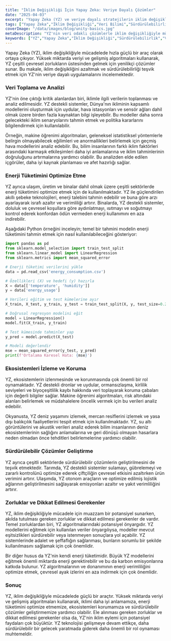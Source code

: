 ```yaml
---
title: "İklim Değişikliği İçin Yapay Zeka: Veriye Dayalı Çözümler"
date: "2025-04-03"
excerpt: "Yapay Zeka (YZ) ve veriye dayalı stratejilerin iklim değişikliğiyle mücadelede nasıl kullanıldığını keşfedin, çevresel sürdürülebilirlik için yenilikçi çözümler sunuyor."
tags: ["Yapay Zeka","İklim Değişikliği","Veri Bilimi","Sürdürülebilirlik","Makine Öğrenimi"]
coverImage: "/data/images/blog/unity-basics.jpg"
metaDescription: "YZ'nin veri odaklı çözümlerle iklim değişikliğiyle mücadelede nasıl kullanıldığını, enerji kullanımını optimize ettiğini, ekosistemleri izlediğini ve sürdürülebilirliği teşvik ettiğini keşfedin."
keywords: ["YZ","Yapay Zeka","İklim Değişikliği","Sürdürülebilirlik","Veri Bilimi","Makine Öğrenimi","Enerji Optimizasyonu","Ekosistem İzleme","Tahmini Modelleme"]
---
```


Yapay Zeka (YZ), iklim değişikliğiyle mücadelede hızla güçlü bir araç olarak ortaya çıkıyor. Yüksek miktarda veriyi ve gelişmiş algoritmaları kullanarak, YZ çeşitli çevresel zorlukların üstesinden gelmek için yenilikçi çözümler sunar. Bu makale, iklim değişikliğini azaltmak ve sürdürülebilirliği teşvik etmek için YZ'nin veriye dayalı uygulamalarını incelemektedir.

### Veri Toplama ve Analizi

YZ'nin öne çıktığı kritik alanlardan biri, iklimle ilgili verilerin toplanması ve analiz edilmesidir. YZ destekli sistemler, Dünya'nın ikliminin kapsamlı modellerini oluşturmak için uydular, hava istasyonları ve sensör ağları dahil olmak üzere birden fazla kaynaktan bilgi işleyebilir. Bu modeller daha sonra gelecekteki iklim senaryolarını tahmin etmek ve politika kararlarını bilgilendirmek için kullanılabilir.

Örneğin, makine öğrenimi algoritmaları, geleneksel istatistiksel yöntemlerle belirgin olmayabilecek eğilimleri ve anormallikleri belirlemek için geçmiş hava modellerini analiz edebilir. Bu, bilim insanlarının farklı iklim faktörleri arasındaki karmaşık etkileşimleri daha iyi anlamalarına ve iklim tahminlerinin doğruluğunu artırmalarına yardımcı olabilir. Bu analizden elde edilen içgörüler, daha iyi kaynak planlaması ve afet hazırlığı sağlar.

### Enerji Tüketimini Optimize Etme

YZ ayrıca ulaşım, üretim ve binalar dahil olmak üzere çeşitli sektörlerde enerji tüketimini optimize etmek için de kullanılmaktadır. YZ ile güçlendirilen akıllı şebeke teknolojileri, enerji talebini tahmin edebilir ve buna göre arzı ayarlayarak israfı azaltır ve verimliliği artırır. Binalarda, YZ destekli sistemler, doluluk ve çevresel koşullara göre aydınlatmayı, ısıtmayı ve soğutmayı kontrol ederek konfordan ödün vermeden enerji kullanımını en aza indirebilir.

Aşağıdaki Python örneğini inceleyin; temel bir tahmini modelin enerji tüketimini tahmin etmek için nasıl kullanılabileceğini gösteriyor:

```python
import pandas as pd
from sklearn.model_selection import train_test_split
from sklearn.linear_model import LinearRegression
from sklearn.metrics import mean_squared_error

# Enerji tüketimi verilerini yükle
data = pd.read_csv('energy_consumption.csv')

# Özellikleri (X) ve hedefi (y) hazırla
X = data[['temperature', 'humidity']]
y = data['energy_usage']

# Verileri eğitim ve test kümelerine ayır
X_train, X_test, y_train, y_test = train_test_split(X, y, test_size=0.2, random_state=42)

# Doğrusal regresyon modelini eğit
model = LinearRegression()
model.fit(X_train, y_train)

# Test kümesinde tahminler yap
y_pred = model.predict(X_test)

# Modeli değerlendir
mse = mean_squared_error(y_test, y_pred)
print(f'Ortalama Karesel Hata: {mse}')
```

### Ekosistemleri İzleme ve Koruma

YZ, ekosistemlerin izlenmesinde ve korunmasında çok önemli bir rol oynamaktadır. YZ destekli dronlar ve uydular, ormansızlaşma, kirlilik seviyeleri ve biyoçeşitlilik kaybı hakkında veri toplayarak koruma çabaları için değerli bilgiler sağlar. Makine öğrenimi algoritmaları, risk altındaki alanları belirlemek ve müdahalelere öncelik vermek için bu verileri analiz edebilir.

Okyanusta, YZ deniz yaşamını izlemek, mercan resiflerini izlemek ve yasa dışı balıkçılık faaliyetlerini tespit etmek için kullanılmaktadır. YZ, su altı görüntülerini ve akustik verileri analiz ederek bilim insanlarının deniz ekosistemlerinin sağlığını anlamalarına ve geri dönüşü olmayan hasarlara neden olmadan önce tehditleri belirlemelerine yardımcı olabilir.

### Sürdürülebilir Çözümler Geliştirme

YZ ayrıca çeşitli sektörlerde sürdürülebilir çözümlerin geliştirilmesini de teşvik etmektedir. Tarımda, YZ destekli sistemler sulamayı, gübrelemeyi ve zararlı kontrolünü optimize ederek çiftçiliğin çevresel etkisini azaltırken ürün verimini artırır. Ulaşımda, YZ otonom araçların ve optimize edilmiş lojistik ağlarının geliştirilmesini sağlayarak emisyonları azaltır ve yakıt verimliliğini artırır.

### Zorluklar ve Dikkat Edilmesi Gerekenler

YZ, iklim değişikliğiyle mücadele için muazzam bir potansiyel sunarken, akılda tutulması gereken zorluklar ve dikkat edilmesi gerekenler de vardır. Temel zorluklardan biri, YZ algoritmalarındaki potansiyel önyargıdır. YZ modellerini eğitmek için kullanılan veriler önyargılıysa, modeller mevcut eşitsizlikleri sürdürebilir veya istenmeyen sonuçlara yol açabilir. YZ sistemlerinde adalet ve şeffaflığın sağlanması, bunların sorumlu bir şekilde kullanılmasını sağlamak için çok önemlidir.

Bir diğer husus da YZ'nin kendi enerji tüketimidir. Büyük YZ modellerini eğitmek önemli miktarda enerji gerektirebilir ve bu da karbon emisyonlarına katkıda bulunur. YZ algoritmalarının ve donanımının enerji verimliliğini optimize etmek, çevresel ayak izlerini en aza indirmek için çok önemlidir.

### Sonuç

YZ, iklim değişikliğiyle mücadelede güçlü bir araçtır. Yüksek miktarda veriyi ve gelişmiş algoritmaları kullanarak, iklimi daha iyi anlamamıza, enerji tüketimini optimize etmemize, ekosistemleri korumamıza ve sürdürülebilir çözümler geliştirmemize yardımcı olabilir. Ele alınması gereken zorluklar ve dikkat edilmesi gerekenler olsa da, YZ'nin iklim eylemi için potansiyel faydaları çok büyüktür. YZ teknolojisi gelişmeye devam ettikçe, daha sürdürülebilir bir gelecek yaratmada giderek daha önemli bir rol oynaması muhtemeldir.
    